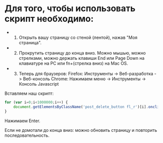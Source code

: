 
# Для того, чтобы использовать скрипт необходимо:
* 1) Открыть вашу страницу со стеной (лентой), нажав "Моя страница".
* 2) Прокрутить страницу до конца вниз. Можно мышью, можно стрелками, можно держать клавиши End или Page Down на клавиатуре на PC или fn+(стрелка вниз) на Mac OS.
* 3) Теперь для браузеров:
Firefox:
Инструменты -> Веб-разработка -> Веб-консоль
Chrome:
Нажимаем меню -> Инструменты -> Консоль Javascript

Вставляем наш скрипт:
```javascript
for (var i=0;i<1000000;i++)	{
	document.getElementsByClassName('post_delete_button fl_r')[i].onclick();
}
```

Нажимаем Enter.

Если не домотали до конца вниз: можно обновить страницу и повторить последовательность.